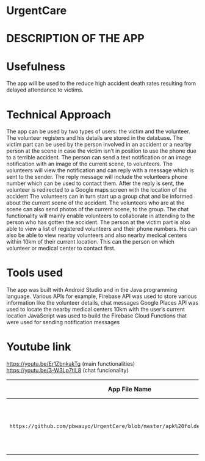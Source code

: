 # UrgentCare

# DESCRIPTION OF THE APP
# Usefulness
The app will be used to the reduce high accident death rates resulting from delayed attendance to victims.

# Technical Approach
The app can be used by two types of users: the victim and the volunteer.
The volunteer registers and his details are stored in the database. 
The victim part can be used by the person involved in an accident or a nearby person at the scene in case the victim isn’t in position to use the phone due to a terrible accident. The person can send a text notification or an image notification with an image of the current scene, to volunteers.
The volunteers will view the notification and can reply with a message which is sent to the sender. The reply message will include the volunteers phone number which can be used to contact them. After the reply is sent, the volunteer is redirected to a Google maps screen with the location of the accident
The volunteers can in turn start up a group chat and be informed about the current scene of the accident. The volunteers who are at the scene can also send photos of the current scene, to the group.
The chat functionality will mainly enable volunteers to collaborate in attending to the person who has gotten the accident.
The person at the victim part is also able to view a list of registered volunteers and their phone numbers. He can also be able to view nearby volunteers and also nearby medical centers within 10km of their current location. This can the person on which volunteer or medical center to contact first.

# Tools used
The app was built with Android Studio and in the Java programming language.
Various APIs for example, Firebase API was used to store various information like the volunteer details, chat messages
Google Places API was used to locate the nearby medical centers 10km with the user’s current location
JavaScript was used to build the Firebase Cloud Functions that were used for sending notification messages

# Youtube link
https://youtu.be/Er1ZbnkakTg (main functionalities)<br/>
https://youtu.be/3-W3Lp7tlL8 (chat funcionality)

| App File Name|Team Name|Short Description|License|Country|Arthur's Link |
| ---          | ---     | ---             | ---   |---    | --- |
| `https://github.com/pbwauyo/UrgentCare/blob/master/apk%20folder/urgentcare.apk` |Muk geeks|App for attending to accident victims in the shortest time possible|MIT|Uganda|`https://github.com/pbwauyo` |



